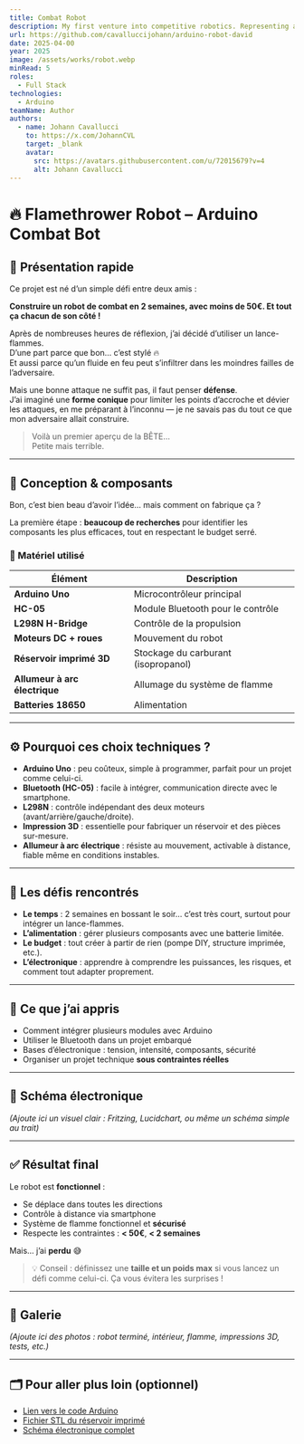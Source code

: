 ```yaml
---
title: Combat Robot
description: My first venture into competitive robotics. Representing a fusion of engineering challenges and competitive strategy.
url: https://github.com/cavalluccijohann/arduino-robot-david
date: 2025-04-00
year: 2025
image: /assets/works/robot.webp
minRead: 5
roles:
  - Full Stack
technologies:
  - Arduino
teamName: Author
authors:
  - name: Johann Cavallucci
    to: https://x.com/JohannCVL
    target: _blank
    avatar:
      src: https://avatars.githubusercontent.com/u/72015679?v=4
      alt: Johann Cavallucci
---
```

# 🔥 Flamethrower Robot – Arduino Combat Bot

## 🤖 Présentation rapide

Ce projet est né d’un simple défi entre deux amis :

**Construire un robot de combat en 2 semaines, avec moins de 50€. Et tout ça chacun de son côté !**

Après de nombreuses heures de réflexion, j’ai décidé d’utiliser un lance-flammes.  
D’une part parce que bon… c’est stylé 🔥  
Et aussi parce qu’un fluide en feu peut s’infiltrer dans les moindres failles de l’adversaire.

Mais une bonne attaque ne suffit pas, il faut penser **défense**.  
J’ai imaginé une **forme conique** pour limiter les points d’accroche et dévier les attaques, en me préparant à l’inconnu — je ne savais pas du tout ce que mon adversaire allait construire.

> Voilà un premier aperçu de la BÊTE…  
> Petite mais terrible.

---

## 🧱 Conception & composants

Bon, c’est bien beau d’avoir l’idée… mais comment on fabrique ça ?

La première étape : **beaucoup de recherches** pour identifier les composants les plus efficaces, tout en respectant le budget serré.

### 🧩 Matériel utilisé

| Élément                     | Description                                 |
|----------------------------|---------------------------------------------|
| **Arduino Uno**            | Microcontrôleur principal                   |
| **HC-05**                  | Module Bluetooth pour le contrôle           |
| **L298N H-Bridge**         | Contrôle de la propulsion                   |
| **Moteurs DC + roues**     | Mouvement du robot                          |
| **Réservoir imprimé 3D**   | Stockage du carburant (isopropanol)         |
| **Allumeur à arc électrique** | Allumage du système de flamme           |
| **Batteries 18650**        | Alimentation                                |

---

## ⚙️ Pourquoi ces choix techniques ?

- **Arduino Uno** : peu coûteux, simple à programmer, parfait pour un projet comme celui-ci.
- **Bluetooth (HC-05)** : facile à intégrer, communication directe avec le smartphone.
- **L298N** : contrôle indépendant des deux moteurs (avant/arrière/gauche/droite).
- **Impression 3D** : essentielle pour fabriquer un réservoir et des pièces sur-mesure.
- **Allumeur à arc électrique** : résiste au mouvement, activable à distance, fiable même en conditions instables.

---

## 🚧 Les défis rencontrés

- **Le temps** : 2 semaines en bossant le soir… c’est très court, surtout pour intégrer un lance-flammes.
- **L’alimentation** : gérer plusieurs composants avec une batterie limitée.
- **Le budget** : tout créer à partir de rien (pompe DIY, structure imprimée, etc.).
- **L’électronique** : apprendre à comprendre les puissances, les risques, et comment tout adapter proprement.

---

## 🧠 Ce que j’ai appris

- Comment intégrer plusieurs modules avec Arduino
- Utiliser le Bluetooth dans un projet embarqué
- Bases d’électronique : tension, intensité, composants, sécurité
- Organiser un projet technique **sous contraintes réelles**

---

## 🔌 Schéma électronique

*(Ajoute ici un visuel clair : Fritzing, Lucidchart, ou même un schéma simple au trait)*

---

## ✅ Résultat final

Le robot est **fonctionnel** :

- Se déplace dans toutes les directions
- Contrôle à distance via smartphone
- Système de flamme fonctionnel et **sécurisé**
- Respecte les contraintes : **< 50€**, **< 2 semaines**

Mais… j’ai **perdu** 😅

> 💡 Conseil : définissez une **taille et un poids max** si vous lancez un défi comme celui-ci. Ça vous évitera les surprises !

---

## 📸 Galerie

*(Ajoute ici des photos : robot terminé, intérieur, flamme, impressions 3D, tests, etc.)*

---

## 🗂️ Pour aller plus loin (optionnel)

- [Lien vers le code Arduino](#)
- [Fichier STL du réservoir imprimé](#)
- [Schéma électronique complet](#)
